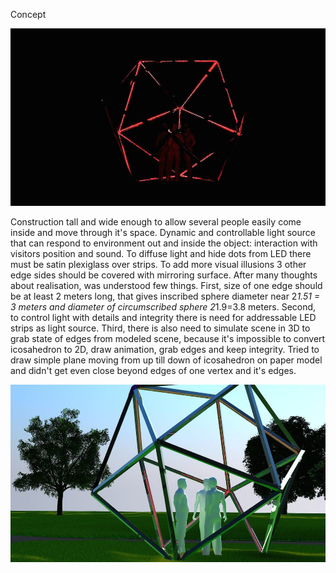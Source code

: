 Concept

![Concept 3D model](../project_images/concept_model1.jpg?raw=true "Concept 3D model")

Construction tall and wide enough to allow several people easily come inside and move through it's space. Dynamic and controllable light source that can respond to environment out and inside the object: interaction with visitors position and sound. To diffuse light and hide dots from LED there must be satin plexiglass over strips. To add more visual illusions 3 other edge sides should be covered with mirroring surface. After many thoughts about realisation, was understood few things. First, size of one edge should be at least 2 meters long, that gives inscribed sphere diameter near 2*1.51 = 3 meters and diameter of circumscribed sphere 2*1.9=3.8 meters. Second, to control light with details and integrity there is need for addressable LED strips as light source. Third, there is also need to simulate scene in 3D to grab state of edges from modeled scene, because it's impossible to convert icosahedron to 2D, draw animation, grab edges and keep integrity. Tried to draw simple plane moving from up till down of icosahedron on paper model and didn't get even close beyond edges of one vertex and it's edges.

![Concept 3D model in daylight](../project_images/concept_model2.jpg?raw=true "Concept 3D model in daylight")
